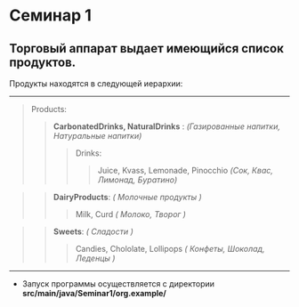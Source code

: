 #  Семинар 1
## Торговый аппарат выдает имеющийся список продуктов.

Продукты находятся в следующей иерархии:
___
> Products:
>> **CarbonatedDrinks, NaturalDrinks** : _(Газированные напитки, Натуральные напитки)_
>>> Drinks:
>>>> Juice, Kvass, Lemonade, Pinocchio _(Сок, Квас, Лимонад, Буратино)_

>> **DairyProducts**: _( Молочные продукты )_
>>> Milk, Curd _( Молоко, Творог )_

>> **Sweets**: _( Сладости )_
>>> Candies, Chololate, Lollipops _( Конфеты, Шоколад, Леденцы )_
---
* Запуск программы осуществляется с директории    **src/main/java/Seminar1/org.example/** 
